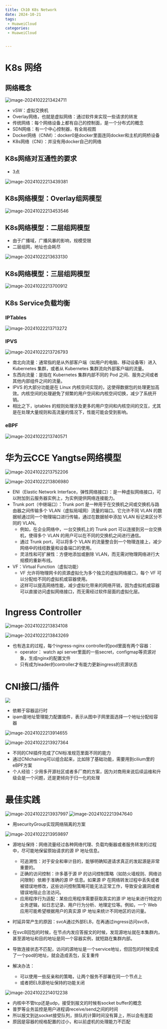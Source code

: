 ```yaml
---
title: Ch10 K8s Network
date: 2024-10-21
tags:
 - HuaweiCloud
categories:
 - HuaweiCloud


---
```


# K8s 网络


## 网络概念

![image-20241022213424711](https://markdown-1301334775.cos.eu-frankfurt.myqcloud.com/image-20241022213424711.png)

+ vSW：虚拟交换机
+ Overlay网络，也就是虚拟网络：通过软件来实现一些请求的转发
+ 传统网络：每个网络设备上都有自己的控制面，是一个分布式的概念
+ SDN网络：有一个中心控制器，有全局视图
+ Docker网络（CNM）：docker0是docker里面连同docker和主机的网桥设备
+ K8s网络（CNI）：并没有用docker自己的网络


## K8s网络对互通性的要求
+ 3点

![image-20241022213439381](https://markdown-1301334775.cos.eu-frankfurt.myqcloud.com/image-20241022213439381.png)


## K8s网络模型：Overlay组网模型

![image-20241022213453546](https://markdown-1301334775.cos.eu-frankfurt.myqcloud.com/image-20241022213453546.png)


## K8s网络模型：二层组网模型
+ 由于广播域，广播风暴的影响，规模受限
+ 二层组网，地址也会耗尽

![image-20241022213633130](https://markdown-1301334775.cos.eu-frankfurt.myqcloud.com/image-20241022213633130.png)

## K8s网络模型：三层组网模型
![image-20241022213700912](https://markdown-1301334775.cos.eu-frankfurt.myqcloud.com/image-20241022213700912.png)


## K8s Service负载均衡
### IPTables
![image-20241022213713272](https://markdown-1301334775.cos.eu-frankfurt.myqcloud.com/image-20241022213713272.png)
### IPVS
![image-20241022213726793](https://markdown-1301334775.cos.eu-frankfurt.myqcloud.com/image-20241022213726793.png)
+ 南北向流量：通常指的是从外部客户端（如用户的电脑、移动设备等）进入 Kubernetes 集群，或者从 Kubernetes 集群流向外部客户端的流量。
+ 东西向流量：是指在 Kubernetes 集群内部不同的 Pod 之间、服务之间或者其他内部组件之间的流量。
+ IPVS 的大部分功能是在 Linux 内核空间实现的，这使得数据包的处理更加高效。内核空间的处理避免了频繁的用户空间和内核空间切换，减少了系统开销。
+ 相比之下，iptables 的规则处理涉及更多的用户空间和内核空间的交互，尤其是在处理大量规则和高流量的情况下，性能可能会受到影响。

### eBPF
![image-20241022213740571](https://markdown-1301334775.cos.eu-frankfurt.myqcloud.com/image-20241022213740571.png)


# 华为云CCE Yangtse网络模型
![image-20241022213752206](https://markdown-1301334775.cos.eu-frankfurt.myqcloud.com/image-20241022213752206.png)

![image-20241022213806980](https://markdown-1301334775.cos.eu-frankfurt.myqcloud.com/image-20241022213806980.png)

+ ENI（Elastic Network Interface，弹性网络接口）：是一种虚拟网络接口，可以附加到云服务器实例上，为实例提供网络连接能力。
+ Trunk port（中继端口）：Trunk port 是一种用于在交换机之间或交换机与路由器之间传输多个 VLAN（虚拟局域网）流量的端口。它允许不同 VLAN 的数据帧通过同一个物理端口进行传输，通过在数据帧中添加 VLAN 标记来区分不同的 VLAN。
	+ 例如，在企业网络中，一台交换机上的 Trunk port 可以连接到另一台交换机，使得多个 VLAN 的用户可以在不同的交换机之间进行通信。
    + 通过 Trunk port，可以将多个 VLAN 的流量整合到一个物理连接上，减少网络中的线缆数量和设备端口的使用。
    + 灵活性和可扩展性：方便地添加或删除 VLAN，而无需对物理网络进行大规模的重新布线。
+ VF：Virtual Function（虚拟功能）
	+ VF 允许将物理网卡的资源虚拟化为多个独立的虚拟网络接口，每个 VF 可以分配给不同的虚拟机或容器使用。
	+ 这样可以提高网络性能，减少虚拟化带来的网络开销，因为虚拟机或容器可以直接访问虚拟网络接口，而无需经过软件层面的虚拟化层。




# Ingress Controller
![image-20241022213834108](https://markdown-1301334775.cos.eu-frankfurt.myqcloud.com/image-20241022213834108.png)

![image-20241022213843269](https://markdown-1301334775.cos.eu-frankfurt.myqcloud.com/image-20241022213843269.png)

+ 也有选主的过程，每个ingress-nginx controller的pod里面有两个容器：
	+ operator： watch api server里面的一些secret，configmap等资源对象，生成nginx的配置文件
    + 只有成为leader的controller才有能力更新ingress的资源状态

# CNI接口/插件

![](https://markdown-1301334775.cos.eu-frankfurt.myqcloud.com/image-20241022213851738.png)

+ 依赖于容器运行时
+ ipam是地址管理能力配置插件，表示从图中子网里面选择一个地址分配给容器

![image-20241022213914655](https://markdown-1301334775.cos.eu-frankfurt.myqcloud.com/image-20241022213914655.png)

![image-20241022213927364](https://markdown-1301334775.cos.eu-frankfurt.myqcloud.com/image-20241022213927364.png)

+ 不同的CNI插件完成了CNI标准规范里面不同的能力
+ 通过CNIchaining可以组合起来，比如除了基础功能，需要用到cilium里的eBPF方案
+ 个人经验：少用多开源社区或者多厂商的方案，因为对商用来说后续运维和升级会是一个问题，还是更倾向于归一化的处理


# 最佳实践
![image-20241022213937997](https://markdown-1301334775.cos.eu-frankfurt.myqcloud.com/image-20241022213937997.png)
![image-20241022213947640](https://markdown-1301334775.cos.eu-frankfurt.myqcloud.com/image-20241022213947640.png)

+ 用securityGroup实现网络隔离的方案

![image-20241022213959897](https://markdown-1301334775.cos.eu-frankfurt.myqcloud.com/image-20241022213959897.png)
+ 源地址保持：网络流量经过各种网络代理、负载均衡器或者服务转发的过程中，尽可能地保留原始请求的源 IP 地址信息。
	+ 可追溯性：对于安全和审计目的，能够明确知道请求真正的发起源是非常重要的。
    + 正确的访问控制：许多基于源 IP 的访问控制策略（如防火墙规则、网络访问限制）依赖于准确的源 IP 信息。如果源 IP 在网络转发过程中丢失或者被错误地修改，这些访问控制策略可能无法正常工作，导致安全漏洞或者错误地阻止合法访问。
    + 应用程序行为适配：某些应用程序需要获取真实的源 IP 地址来进行特定的业务逻辑，如日志记录、用户行为分析、地理定位等。例如，一个 Web 应用可能希望根据用户的真实源 IP 地址来统计不同地区的访问量。

+ 时延异常产生的原因：svcA通过外部ELB，在再通过ingress访问svcB，
+ 在svcB回包的时候，在节点内发应答报文的时候，发现源地址就在本集群内，甚至源地址和目的地址是同一个容器实例，就短路在集群内部。
+ 导致连接状态不匹配，访问的源地址是一个service地址，但回包的时候变成了一个pod的地址，就会造成丢包，反复重传
+ 解决办法：
	+ 可以使用一些反亲和的策略，让两个服务不部署在同一个节点上
    + 或者把ELB源地址保持的功能关闭

![image-20241022214012238](https://markdown-1301334775.cos.eu-frankfurt.myqcloud.com/image-20241022214012238.png)
+ 内核中不管tcp还是udp，接受到报文的时候有socket buffer的概念
+ 普罗等业务监控是用户进程调receive/send之间的时间
+ 所以报文到达socket接受队列，排队的计算时间没有算上，所以会有差距
+ 原因是容器的规格配置的过小，和以前虚机的处理能力不匹配